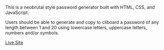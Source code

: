 This is a neobrutal style password generator built with HTML, CSS, and JavaScript.

Users should be able to generate and copy to cliboard a password of any length between 1 and 20 using lowercase letters, uppercase letters, numbers and/or symbols.

[Live Site](https://ihcoops.github.io/neo-brutal-password-generator/)